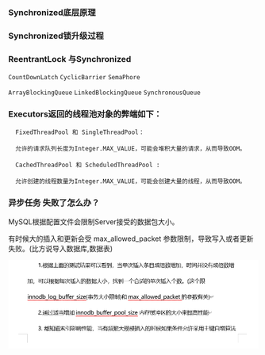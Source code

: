 ### Synchronized底层原理

### Synchronized锁升级过程

### ReentrantLock 与Synchronized

`CountDownLatch`   `CyclicBarrier`   `SemaPhore`  

`ArrayBlockingQueue`   `LinkedBlockingQueue`   `SynchronousQueue` 



### Executors返回的线程池对象的弊端如下：

      FixedThreadPool 和 SingleThreadPool：
    
      允许的请求队列长度为Integer.MAX_VALUE，可能会堆积大量的请求，从而导致OOM。
    
      CachedThreadPool 和 ScheduledThreadPool :
    
      允许创建的线程数量为Integer.MAX_VALUE，可能会创建大量的线程，从而导致OOM。


### 异步任务 失败了怎么办？



MySQL根据配置文件会限制Server接受的数据包大小。

有时候大的插入和更新会受 max_allowed_packet 参数限制，导致写入或者更新失败。(比方说导入数据库,数据表)



![image-20210720134818132](../images/image-20210720134818132.png)











